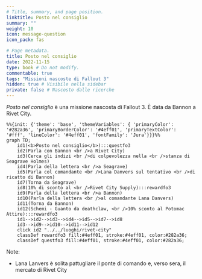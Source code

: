 ```yaml
---
# Title, summary, and page position.
linktitle: Posto nel consiglio
summary: ""
weight: 10
icon: message-question
icon_pack: fas

# Page metadata.
title: Posto nel consiglio
date: 2022-11-15
type: book # Do not modify.
commentable: true
tags: "Missioni nascoste di Fallout 3"
hidden: true # Visibile nella sidebar
private: false # Nascosto dalle ricerche
---
```


*Posto nel consiglio* è una missione nascosta di Fallout 3. È data da Bannon a Rivet City.



```mermaid
%%{init: {'theme': 'base', 'themeVariables': { 'primaryColor': '#282a36', 'primaryBorderColor': '#4eff01', 'primaryTextColor': '#fff', 'lineColor': '#4eff01', 'fontFamily': 'Jura'}}}%%
graph TD;
    id1(<b>Posto nel consiglio</b>):::questfo3
    id2(Parla con Bannon <br />a Rivet City)
    id3(Cerca gli indizi <br />di colpevolezza nella <br />stanza di Seagrave Holmes)
    id4(Parla della lettera <br />a Seagrave)
    id5(Parla col comandante <br />Lana Danvers sul tentativo <br />di ricatto di Bannon)
    id7(Torna da Seagrave) 
    id8(10% di sconto al <br />Rivet City Supply):::rewardfo3
    id9(Parla della lettera <br />a Bannon)
    id10(Parla della lettera <br />al comandante Lana Danvers)
    id11(Torna da Bannon)
    id12(Schemi - Guanto da deathclaw, <br />10% sconto al Potomac Attire):::rewardfo3
    id1-->id2-->id3-->id4-->id5-->id7-->id8
    id3-->id9-->id10-->id11-->id12
    click id2 "../../luoghi/rivet-city"
    classDef rewardfo3 fill:#4eff01, stroke:#4eff01, color:#282a36;
    classDef questfo3 fill:#4eff01, stroke:#4eff01, color:#282a36;
```

Note:
- Lana Lanvers è solita pattugliare il ponte di comando e, verso sera, il mercato di Rivet City